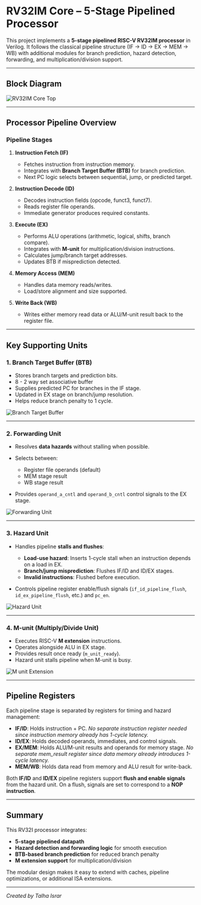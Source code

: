 # RV32IM Core – 5-Stage Pipelined Processor

This project implements a **5-stage pipelined RISC-V RV32IM processor** in Verilog. It follows the classical pipeline structure (IF → ID → EX → MEM → WB) with additional modules for branch prediction, hazard detection, forwarding, and multiplication/division support.

---

## Block Diagram

![RV32IM Core Top](../imgs/rv32im_block_diagram.png)

---

## Processor Pipeline Overview

### Pipeline Stages

1. **Instruction Fetch (IF)**

   * Fetches instruction from instruction memory.
   * Integrates with **Branch Target Buffer (BTB)** for branch prediction.
   * Next PC logic selects between sequential, jump, or predicted target.

2. **Instruction Decode (ID)**

   * Decodes instruction fields (opcode, funct3, funct7).
   * Reads register file operands.
   * Immediate generator produces required constants.

3. **Execute (EX)**

   * Performs ALU operations (arithmetic, logical, shifts, branch compare).
   * Integrates with **M-unit** for multiplication/division instructions.
   * Calculates jump/branch target addresses.
   * Updates BTB if misprediction detected.

4. **Memory Access (MEM)**

   * Handles data memory reads/writes.
   * Load/store alignment and size supported.

5. **Write Back (WB)**

   * Writes either memory read data or ALU/M-unit result back to the register file.

---

## Key Supporting Units

### 1. Branch Target Buffer (BTB)

* Stores branch targets and prediction bits.
* 8 - 2 way set associative buffer
* Supplies predicted PC for branches in the IF stage.
* Updated in EX stage on branch/jump resolution.
* Helps reduce branch penalty to 1 cycle.

![Branch Target Buffer](../imgs/rv32im_btb.png)

---

### 2. Forwarding Unit

* Resolves **data hazards** without stalling when possible.
* Selects between:

  * Register file operands (default)
  * MEM stage result
  * WB stage result
* Provides `operand_a_cntl` and `operand_b_cntl` control signals to the EX stage.

![Forwarding Unit](../imgs/rv32im_forwarding_unit.png)

---

### 3. Hazard Unit

* Handles pipeline **stalls and flushes**:

  * **Load-use hazard**: Inserts 1-cycle stall when an instruction depends on a load in EX.
  * **Branch/jump misprediction**: Flushes IF/ID and ID/EX stages.
  * **Invalid instructions**: Flushed before execution.
* Controls pipeline register enable/flush signals (`if_id_pipeline_flush`, `id_ex_pipeline_flush`, etc.) and `pc_en`.

![Hazard Unit](../imgs/rv32im_hazard_unit.png)

---

### 4. M-unit (Multiply/Divide Unit)

* Executes RISC-V **M extension** instructions.
* Operates alongside ALU in EX stage.
* Provides result once ready (`m_unit_ready`).
* Hazard unit stalls pipeline when M-unit is busy.

![M unit Extension](../imgs/rv32im_m_unit.png)

---

## Pipeline Registers

Each pipeline stage is separated by registers for timing and hazard management:

* **IF/ID**: Holds instruction + PC. *No separate instruction register needed since instruction memory already has 1-cycle latency.*
* **ID/EX**: Holds decoded operands, immediates, and control signals.
* **EX/MEM**: Holds ALU/M-unit results and operands for memory stage. *No separate mem_result register since data memory already introduces 1-cycle latency.*
* **MEM/WB**: Holds data read from memory and ALU result for write-back.

Both **IF/ID** and **ID/EX** pipeline registers support **flush and enable signals** from the hazard unit. On a flush, signals are set to correspond to a **NOP instruction**.

---

## Summary

This RV32I processor integrates:

* **5-stage pipelined datapath**
* **Hazard detection and forwarding logic** for smooth execution
* **BTB-based branch prediction** for reduced branch penalty
* **M extension support** for multiplication/division

The modular design makes it easy to extend with caches, pipeline optimizations, or additional ISA extensions.

---

*Created by Talha Israr*

